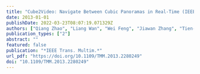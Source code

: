 ```yaml
---
title: "Cube2Video: Navigate Between Cubic Panoramas in Real-Time (IEEE Trans. Multim., 2013)"
date: 2013-01-01
publishDate: 2022-03-23T08:07:19.071329Z
authors: ["Qiang Zhao", "Liang Wan", "Wei Feng", "Jiawan Zhang", "Tien-Tsin Wong"]
publication_types: ["2"]
abstract: ""
featured: false
publication: "*IEEE Trans. Multim.*"
url_pdf: "https://doi.org/10.1109/TMM.2013.2280249"
doi: "10.1109/TMM.2013.2280249"
---
```


